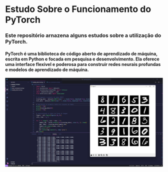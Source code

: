 # Estudo Sobre o Funcionamento do PyTorch

### Este repositório arnazena alguns estudos sobre a utilização do PyTorch.

#### PyTorch é uma biblioteca de código aberto de aprendizado de máquina, escrita em Python e focada em pesquisa e desenvolvimento. Ela oferece uma interface flexível e poderosa para construir redes neurais profundas e modelos de aprendizado de máquina.

![Banner](Banner/Banner.png)